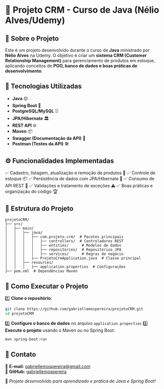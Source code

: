 # 📌 Projeto CRM - Curso de Java (Nélio Alves/Udemy)

## 📖 Sobre o Projeto
Este é um projeto desenvolvido durante o curso de **Java** ministrado por **Nélio Alves** na Udemy. O objetivo é criar um **sistema CRM (Customer Relationship Management)** para gerenciamento de produtos em estoque, aplicando conceitos de **POO, banco de dados e boas práticas de desenvolvimento**.

## 🚀 Tecnologias Utilizadas
- **Java** 🟡
- **Spring Boot** 🌱
- **PostgreSQL/MySQL** 🗄️
- **JPA/Hibernate** 🏛️
- **REST API** 🌐
- **Maven** 📦
- **Swagger (Documentação da API)** 📜
- **Postman (Testes da API)** 🛠️

## ⚙️ Funcionalidades Implementadas
✅ Cadastro, listagem, atualização e remoção de produtos 🛒
✅ Controle de estoque 📦
✅ Persistência de dados com JPA/Hibernate 💾
✅ Consumo de API REST 📡
✅ Validações e tratamento de exceções ⚠️
✅ Boas práticas e organização do código 🏆

## 📂 Estrutura do Projeto
```
projetoCRM/
├── src/
│   ├── main/
│   │   ├── java/
│   │   │   ├── com.projeto.crm/  # Pacotes principais
│   │   │   │   ├── controllers/  # Controladores REST
│   │   │   │   ├── entities/      # Modelos de dados
│   │   │   │   ├── repositories/  # Repositórios JPA
│   │   │   │   ├── services/      # Regras de negócio
│   │   │   ├── ProjetoCrmApplication.java  # Classe principal
│   │   ├── resources/
│   │   │   ├── application.properties  # Configurações
├── pom.xml  # Dependências Maven
```

## 🔧 Como Executar o Projeto
1️⃣ **Clone o repositório**:
```sh
git clone https://github.com/gabriellemospereira/projetoCRM.git
cd projetoCRM
```
2️⃣ **Configure o banco de dados** no arquivo `application.properties`
3️⃣ **Execute o projeto** usando o Maven ou no Spring Boot:
```sh
mvn spring-boot:run
```

## 📝 Contato
📧 **E-mail:** gabriellemospereira@gmail.com  
🔗 **GitHub:** [gabriellemospereira](https://github.com/gabriellemospereira)  

🚀 *Projeto desenvolvido para aprendizado e prática de Java e Spring Boot!*

